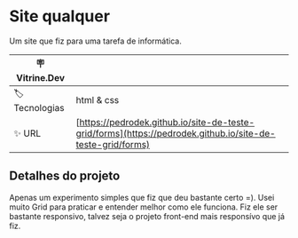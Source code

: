 # Site qualquer

Um site que fiz para uma tarefa de informática.

| :placard: Vitrine.Dev |     |
| -------------  | --- |
| :label: Tecnologias | html & css
| :sparkles: URL      | [https://pedrodek.github.io/site-de-teste-grid/forms](https://pedrodek.github.io/site-de-teste-grid/forms)

## Detalhes do projeto

  Apenas um experimento simples que fiz que deu bastante certo =). Usei muito Grid para praticar e entender melhor como ele funciona.
  Fiz ele ser bastante responsivo, talvez seja o projeto front-end mais responsívo que já fiz.


